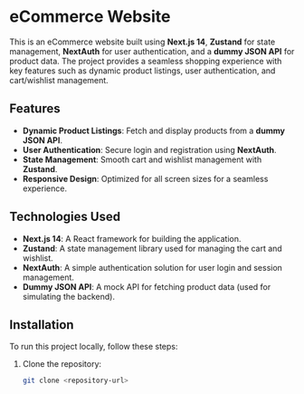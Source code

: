 # eCommerce Website

This is an eCommerce website built using **Next.js 14**, **Zustand** for state management, **NextAuth** for user authentication, and a **dummy JSON API** for product data. The project provides a seamless shopping experience with key features such as dynamic product listings, user authentication, and cart/wishlist management.

## Features

- **Dynamic Product Listings**: Fetch and display products from a **dummy JSON API**.
- **User Authentication**: Secure login and registration using **NextAuth**.
- **State Management**: Smooth cart and wishlist management with **Zustand**.
- **Responsive Design**: Optimized for all screen sizes for a seamless experience.

## Technologies Used

- **Next.js 14**: A React framework for building the application.
- **Zustand**: A state management library used for managing the cart and wishlist.
- **NextAuth**: A simple authentication solution for user login and session management.
- **Dummy JSON API**: A mock API for fetching product data (used for simulating the backend).

## Installation

To run this project locally, follow these steps:

1. Clone the repository:
   ```bash
   git clone <repository-url>
